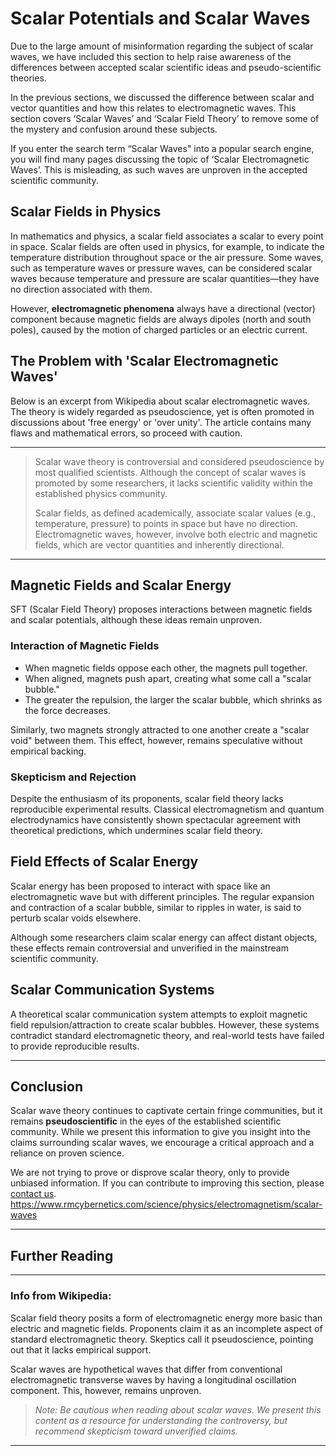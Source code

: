 # Scalar Potentials and Scalar Waves

Due to the large amount of misinformation regarding the subject of scalar waves, we have included this section to help raise awareness of the differences between accepted scalar scientific ideas and pseudo-scientific theories.

In the previous sections, we discussed the difference between scalar and vector quantities and how this relates to electromagnetic waves. This section covers ‘Scalar Waves’ and ‘Scalar Field Theory’ to remove some of the mystery and confusion around these subjects.

If you enter the search term “Scalar Waves" into a popular search engine, you will find many pages discussing the topic of ‘Scalar Electromagnetic Waves’. This is misleading, as such waves are unproven in the accepted scientific community.

## Scalar Fields in Physics

In mathematics and physics, a scalar field associates a scalar to every point in space. Scalar fields are often used in physics, for example, to indicate the temperature distribution throughout space or the air pressure. Some waves, such as temperature waves or pressure waves, can be considered scalar waves because temperature and pressure are scalar quantities—they have no direction associated with them.

However, **electromagnetic phenomena** always have a directional (vector) component because magnetic fields are always dipoles (north and south poles), caused by the motion of charged particles or an electric current.

## The Problem with 'Scalar Electromagnetic Waves'

Below is an excerpt from Wikipedia about scalar electromagnetic waves. The theory is widely regarded as pseudoscience, yet is often promoted in discussions about 'free energy' or 'over unity'. The article contains many flaws and mathematical errors, so proceed with caution.

---

> Scalar wave theory is controversial and considered pseudoscience by most qualified scientists. Although the concept of scalar waves is promoted by some researchers, it lacks scientific validity within the established physics community.
>
> Scalar fields, as defined academically, associate scalar values (e.g., temperature, pressure) to points in space but have no direction. Electromagnetic waves, however, involve both electric and magnetic fields, which are vector quantities and inherently directional.

---

## Magnetic Fields and Scalar Energy

SFT (Scalar Field Theory) proposes interactions between magnetic fields and scalar potentials, although these ideas remain unproven.

### Interaction of Magnetic Fields
- When magnetic fields oppose each other, the magnets pull together.
- When aligned, magnets push apart, creating what some call a "scalar bubble."
- The greater the repulsion, the larger the scalar bubble, which shrinks as the force decreases.

Similarly, two magnets strongly attracted to one another create a "scalar void" between them. This effect, however, remains speculative without empirical backing.

### Skepticism and Rejection

Despite the enthusiasm of its proponents, scalar field theory lacks reproducible experimental results. Classical electromagnetism and quantum electrodynamics have consistently shown spectacular agreement with theoretical predictions, which undermines scalar field theory.

## Field Effects of Scalar Energy

Scalar energy has been proposed to interact with space like an electromagnetic wave but with different principles. The regular expansion and contraction of a scalar bubble, similar to ripples in water, is said to perturb scalar voids elsewhere.

Although some researchers claim scalar energy can affect distant objects, these effects remain controversial and unverified in the mainstream scientific community.

## Scalar Communication Systems

A theoretical scalar communication system attempts to exploit magnetic field repulsion/attraction to create scalar bubbles. However, these systems contradict standard electromagnetic theory, and real-world tests have failed to provide reproducible results.

---

## Conclusion

Scalar wave theory continues to captivate certain fringe communities, but it remains **pseudoscientific** in the eyes of the established scientific community. While we present this information to give you insight into the claims surrounding scalar waves, we encourage a critical approach and a reliance on proven science.

We are not trying to prove or disprove scalar theory, only to provide unbiased information. If you can contribute to improving this section, please [contact us](#). https://www.rmcybernetics.com/science/physics/electromagnetism/scalar-waves

---

## Further Reading

---

### Info from Wikipedia:

Scalar field theory posits a form of electromagnetic energy more basic than electric and magnetic fields. Proponents claim it as an incomplete aspect of standard electromagnetic theory. Skeptics call it pseudoscience, pointing out that it lacks empirical support.

Scalar waves are hypothetical waves that differ from conventional electromagnetic transverse waves by having a longitudinal oscillation component. This, however, remains unproven.

> _Note: Be cautious when reading about scalar waves. We present this content as a resource for understanding the controversy, but recommend skepticism toward unverified claims._

---

